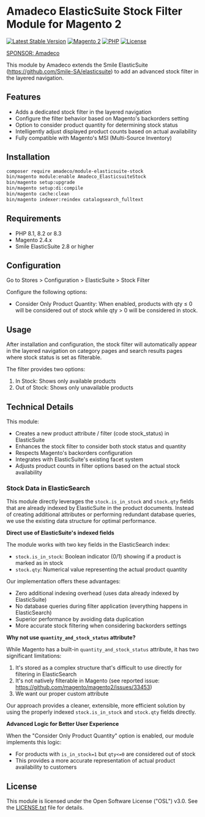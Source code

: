 # Amadeco ElasticSuite Stock Filter Module for Magento 2

[![Latest Stable Version](https://img.shields.io/github/v/release/Amadeco/magento2-elasticsuite-stock)](https://github.com/Amadeco/magento2-elasticsuite-stock/releases)
[![Magento 2](https://img.shields.io/badge/Magento-2.4.x-brightgreen.svg)](https://magento.com)
[![PHP](https://img.shields.io/badge/PHP-8.1|8.2|8.3-blue.svg)](https://www.php.net)
[![License](https://img.shields.io/github/license/Amadeco/magento2-elasticsuite-stock)](https://github.com/Amadeco/magento2-elasticsuite-stock/blob/main/LICENSE.txt)

[SPONSOR: Amadeco](https://www.amadeco.fr)

This module by Amadeco extends the Smile ElasticSuite (https://github.com/Smile-SA/elasticsuite) to add an advanced stock filter in the layered navigation.

## Features

- Adds a dedicated stock filter in the layered navigation
- Configure the filter behavior based on Magento's backorders setting
- Option to consider product quantity for determining stock status
- Intelligently adjust displayed product counts based on actual availability
- Fully compatible with Magento's MSI (Multi-Source Inventory)

## Installation

```bash
composer require amadeco/module-elasticsuite-stock
bin/magento module:enable Amadeco_ElasticsuiteStock
bin/magento setup:upgrade
bin/magento setup:di:compile
bin/magento cache:clean
bin/magento indexer:reindex catalogsearch_fulltext
```

## Requirements

- PHP 8.1, 8.2 or 8.3
- Magento 2.4.x
- Smile ElasticSuite 2.8 or higher

## Configuration

Go to Stores > Configuration > ElasticSuite > Stock Filter

Configure the following options:

- Consider Only Product Quantity: When enabled, products with qty ≤ 0 will be considered out of stock while qty > 0 will be considered in stock.

## Usage

After installation and configuration, the stock filter will automatically appear in the layered navigation on category pages and search results pages where stock status is set as filterable.

The filter provides two options:

1. In Stock: Shows only available products
2. Out of Stock: Shows only unavailable products

## Technical Details

This module:

- Creates a new product attribute / filter (code stock_status) in ElasticSuite
- Enhances the stock filter to consider both stock status and quantity
- Respects Magento's backorders configuration
- Integrates with ElasticSuite's existing facet system
- Adjusts product counts in filter options based on the actual stock availability

### Stock Data in ElasticSearch

This module directly leverages the `stock.is_in_stock` and `stock.qty` fields that are already indexed by ElasticSuite in the product documents. Instead of creating additional attributes or performing redundant database queries, we use the existing data structure for optimal performance.

**Direct use of ElasticSuite's indexed fields**

The module works with two key fields in the ElasticSearch index:
- `stock.is_in_stock`: Boolean indicator (0/1) showing if a product is marked as in stock
- `stock.qty`: Numerical value representing the actual product quantity

Our implementation offers these advantages:
- Zero additional indexing overhead (uses data already indexed by ElasticSuite)
- No database queries during filter application (everything happens in ElasticSearch)
- Superior performance by avoiding data duplication
- More accurate stock filtering when considering backorders settings

**Why not use `quantity_and_stock_status` attribute?**

While Magento has a built-in `quantity_and_stock_status` attribute, it has two significant limitations:
1. It's stored as a complex structure that's difficult to use directly for filtering in ElasticSearch
2. It's not natively filterable in Magento (see reported issue: https://github.com/magento/magento2/issues/33453)
3. We want our proper custom attribute

Our approach provides a cleaner, extensible, more efficient solution by using the properly indexed `stock.is_in_stock` and `stock.qty` fields directly.

**Advanced Logic for Better User Experience**

When the "Consider Only Product Quantity" option is enabled, our module implements this logic:
- For products with `is_in_stock=1` but `qty<=0` are considered out of stock
- This provides a more accurate representation of actual product availability to customers

## License

This module is licensed under the Open Software License ("OSL") v3.0. See the [LICENSE.txt](LICENSE.txt) file for details.
